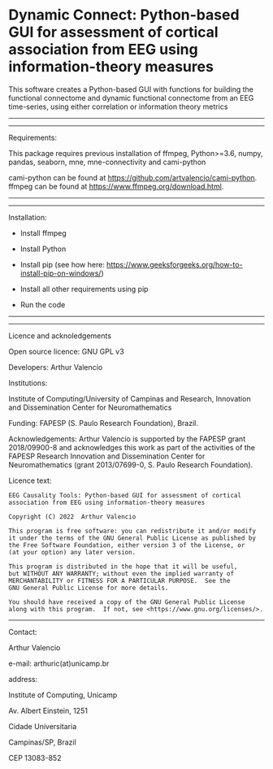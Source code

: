# Dynamic Connect: Python-based GUI for assessment of cortical association from EEG using information-theory measures

This software creates a Python-based GUI with functions for building the functional 
connectome and dynamic functional connectome from an EEG time-series, using either
correlation or information theory metrics

-----------------------------------------------------------------------------
-----------------------------------------------------------------------------

Requirements:

This package requires previous installation of ffmpeg, Python>=3.6, numpy, pandas, 
seaborn, mne, mne-connectivity and cami-python

cami-python can be found at https://github.com/artvalencio/cami-python.
ffmpeg can be found at https://www.ffmpeg.org/download.html.

-----------------------------------------------------------------------------
-----------------------------------------------------------------------------
Installation:

* Install ffmpeg

* Install Python

* Install pip (see how here: https://www.geeksforgeeks.org/how-to-install-pip-on-windows/)

* Install all other requirements using pip

* Run the code

-----------------------------------------------------------------------------

-----------------------------------------------------------------------------

Licence and acknoledgements

Open source licence: GNU GPL v3

Developers: Arthur Valencio

Institutions:
 
Institute of Computing/University of Campinas and Research, Innovation and Dissemination Center for Neuromathematics

Funding: FAPESP (S. Paulo Research Foundation), Brazil.

Acknowledgements: Arthur Valencio is supported by the FAPESP grant 2018/09900-8 and acknowledges this work as part of the activities of the FAPESP Research 	     Innovation and Dissemination Center for Neuromathematics (grant 2013/07699-0, S. Paulo Research Foundation).

Licence text:

    EEG Causality Tools: Python-based GUI for assessment of cortical association from EEG using information-theory measures
    
    Copyright (C) 2022  Arthur Valencio

    This program is free software: you can redistribute it and/or modify
    it under the terms of the GNU General Public License as published by
    the Free Software Foundation, either version 3 of the License, or
    (at your option) any later version.

    This program is distributed in the hope that it will be useful,
    but WITHOUT ANY WARRANTY; without even the implied warranty of
    MERCHANTABILITY or FITNESS FOR A PARTICULAR PURPOSE.  See the
    GNU General Public License for more details.

    You should have received a copy of the GNU General Public License
    along with this program.  If not, see <https://www.gnu.org/licenses/>.

-----------------------------------------------------------------------------

Contact:

Arthur Valencio

e-mail: arthuric(at)unicamp.br

address:

Institute of Computing, Unicamp

Av. Albert Einstein, 1251

Cidade Universitaria

Campinas/SP, Brazil

CEP 13083-852 
